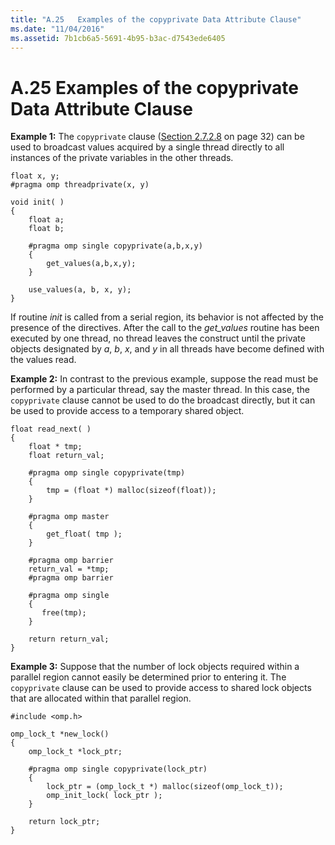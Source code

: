```yaml
---
title: "A.25   Examples of the copyprivate Data Attribute Clause"
ms.date: "11/04/2016"
ms.assetid: 7b1cb6a5-5691-4b95-b3ac-d7543ede6405
---
```

# A.25   Examples of the copyprivate Data Attribute Clause

**Example 1:** The `copyprivate` clause ([Section 2.7.2.8](../../parallel/openmp/2-7-2-8-copyprivate.md) on page 32) can be used to broadcast values acquired by a single thread directly to all instances of the private variables in the other threads.

```
float x, y;
#pragma omp threadprivate(x, y)

void init( )
{
    float a;
    float b;

    #pragma omp single copyprivate(a,b,x,y)
    {
        get_values(a,b,x,y);
    }

    use_values(a, b, x, y);
}
```

If routine *init* is called from a serial region, its behavior is not affected by the presence of the directives. After the call to the *get_values* routine has been executed by one thread, no thread leaves the construct until the private objects designated by *a*, *b*, *x*, and *y* in all threads have become defined with the values read.

**Example 2:** In contrast to the previous example, suppose the read must be performed by a particular thread, say the master thread. In this case, the `copyprivate` clause cannot be used to do the broadcast directly, but it can be used to provide access to a temporary shared object.

```
float read_next( )
{
    float * tmp;
    float return_val;

    #pragma omp single copyprivate(tmp)
    {
        tmp = (float *) malloc(sizeof(float));
    }

    #pragma omp master
    {
        get_float( tmp );
    }

    #pragma omp barrier
    return_val = *tmp;
    #pragma omp barrier

    #pragma omp single
    {
       free(tmp);
    }

    return return_val;
}
```

**Example 3:** Suppose that the number of lock objects required within a parallel region cannot easily be determined prior to entering it. The `copyprivate` clause can be used to provide access to shared lock objects that are allocated within that parallel region.

```
#include <omp.h>

omp_lock_t *new_lock()
{
    omp_lock_t *lock_ptr;

    #pragma omp single copyprivate(lock_ptr)
    {
        lock_ptr = (omp_lock_t *) malloc(sizeof(omp_lock_t));
        omp_init_lock( lock_ptr );
    }

    return lock_ptr;
}
```